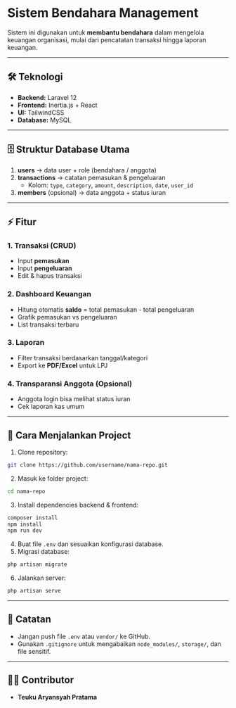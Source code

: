 # Sistem Bendahara Management

Sistem ini digunakan untuk **membantu bendahara** dalam mengelola keuangan organisasi, mulai dari pencatatan transaksi hingga laporan keuangan.

---

## 🛠️ Teknologi
- **Backend:** Laravel 12  
- **Frontend:** Inertia.js + React  
- **UI:** TailwindCSS  
- **Database:** MySQL  

---

## 🗄️ Struktur Database Utama
1. **users** → data user + role (bendahara / anggota)  
2. **transactions** → catatan pemasukan & pengeluaran  
   - Kolom: `type`, `category`, `amount`, `description`, `date`, `user_id`  
3. **members** (opsional) → data anggota + status iuran  

---

## ⚡ Fitur
### 1. Transaksi (CRUD)
- Input **pemasukan**  
- Input **pengeluaran**  
- Edit & hapus transaksi  

### 2. Dashboard Keuangan
- Hitung otomatis **saldo** = total pemasukan - total pengeluaran  
- Grafik pemasukan vs pengeluaran  
- List transaksi terbaru  

### 3. Laporan
- Filter transaksi berdasarkan tanggal/kategori  
- Export ke **PDF/Excel** untuk LPJ  

### 4. Transparansi Anggota (Opsional)
- Anggota login bisa melihat status iuran  
- Cek laporan kas umum  

---

## 🚀 Cara Menjalankan Project
1. Clone repository:  
```bash
git clone https://github.com/username/nama-repo.git
```
2. Masuk ke folder project:  
```bash
cd nama-repo
```
3. Install dependencies backend & frontend:  
```bash
composer install
npm install
npm run dev
```
4. Buat file `.env` dan sesuaikan konfigurasi database.  
5. Migrasi database:  
```bash
php artisan migrate
```
6. Jalankan server:  
```bash
php artisan serve
```

---

## 📌 Catatan
- Jangan push file `.env` atau `vendor/` ke GitHub.  
- Gunakan `.gitignore` untuk mengabaikan `node_modules/`, `storage/`, dan file sensitif.  

---

## 👨‍💻 Contributor
- **Teuku Aryansyah Pratama** 

